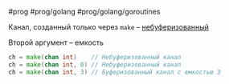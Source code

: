 #prog #prog/golang #prog/golang/goroutines 

Канал, созданный только через `make` – [небуферизованный](Небуферизованный%20(синхронный)%20канал.md)

Второй аргумент – емкость
```go
ch = make(chan int)    // Небуферизованный канал
ch = make(chan int, 0) // Небуферизованный канал
ch = make(chan int, 3) // Буферизованный канал с емкостью 3
```
